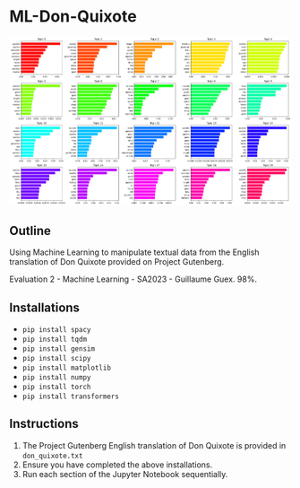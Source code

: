 # ML-Don-Quixote

![Topic Modelling Output](topic_image.png)

## Outline

Using Machine Learning to manipulate textual data from the English translation of Don Quixote provided on Project Gutenberg.

Evaluation 2 - Machine Learning - SA2023 - Guillaume Guex. 98%.

## Installations

- `pip install spacy`
- `pip install tqdm`
- `pip install gensim`
- `pip install scipy`
- `pip install matplotlib`
- `pip install numpy`
- `pip install torch`
- `pip install transformers`

## Instructions

1. The Project Gutenberg English translation of Don Quixote is provided in `don_quixote.txt`
2. Ensure you have completed the above installations.
3. Run each section of the Jupyter Notebook sequentially.
